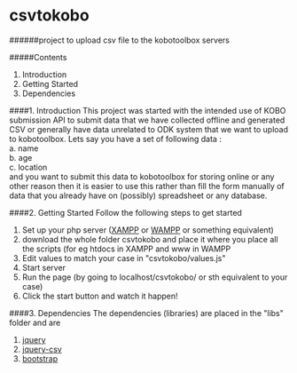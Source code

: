 # csvtokobo
######project to upload csv file to the kobotoolbox servers 

#####Contents
1.  Introduction<br>
2.  Getting Started<br>
3.  Dependencies<br>

####1.  Introduction
This project was started with the intended use of KOBO submission API to submit data that we have collected offline and generated CSV or generally have data unrelated to ODK system that we want to upload to kobotoolbox. Lets say you have a set of following data :<br>
a. name<br>
b. age<br>
c. location<br>
and you want to submit this data to kobotoolbox for storing online or any other reason then it is easier to use this rather than fill the form manually of data that you already have on (possibly) spreadsheet or any database.<br>

####2.  Getting Started
Follow the following steps to get started <br>
1.  Set up your php server (<a href ='https://www.apachefriends.org/index.html'>XAMPP</a> or <a href ='http://www.wampserver.com/en/'>WAMPP</a> or something equivalent)<br>
2.  download the whole folder csvtokobo and place it where you place all the scripts (for eg htdocs in XAMPP and www in WAMPP<br>
3.  Edit values to match your case in "csvtokobo/values.js"<br>
4.  Start server <br>
5.  Run the page (by going to localhost/csvtokobo/ or sth equivalent to your case)<br>
6.  Click the start button and watch it happen!

####3.  Dependencies
The dependencies (libraries) are placed in the "libs" folder and are<br>
1.  <a href ='https://jquery.com/'>jquery</a><br>
2.  <a href ='https://code.google.com/p/jquery-csv/'>jquery-csv</a><br>
3.  <a href ='http://getbootstrap.com/'>bootstrap</a><br>
